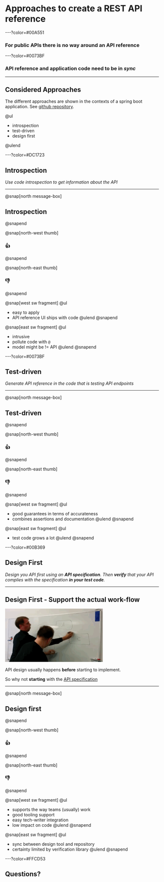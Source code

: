 # Approaches to create a REST API reference

---?color=#00A551

### For public APIs there is no way around an API reference

---?color=#0073BF

### API reference and application code need to be in _sync_

---

## Considered Approaches

The different approaches are shown in the contexts of a spring boot application. See [github repository](https://github.com/mduesterhoeft/approaches-to-api-doc-talk).

@ul

- introspection
- test-driven
- design first

@ulend

---?color=#DC1723

## Introspection

_Use code introspection to get information about the API_

---

@snap[north message-box]
<h2>Introspection</h2>
@snapend

@snap[north-west thumb]
<h3>👍</h3>
@snapend

@snap[north-east thumb]
<h3>👎</h3>
@snapend

@snap[west sw fragment]
@ul[](false)
- easy to apply
- API reference UI ships with code
@ulend
@snapend

@snap[east sw fragment]
@ul[](false)
- intrusive
- pollute code with `@`
- model might be != API
@ulend
@snapend

---?color=#0073BF

## Test-driven

_Generate API reference in the code that is testing API endpoints_

---

@snap[north message-box]
<h2>Test-driven</h2>
@snapend

@snap[north-west thumb]
<h3>👍</h3>
@snapend

@snap[north-east thumb]
<h3>👎</h3>
@snapend

@snap[west sw fragment]
@ul[](false)
- good guarantees in terms of accurateness
- combines assertions and documentation
@ulend
@snapend

@snap[east sw fragment]
@ul[](false)
- test code grows a lot
@ulend
@snapend

---?color=#00B369

## Design First

_Design you API first using an **API specification**. Then **verify** that your API complies with the specification **in your test code**._

---

## Design First - Support the actual work-flow

![design](presentation/design.gif)

API design usually happens **before** starting to implement.

So why not **starting** with the [API specification](https://next.stoplight.io/mduesterhoeft/rnd-day/)

---

@snap[north message-box]
<h2>Design first</h2>
@snapend

@snap[north-west thumb]
<h3>👍</h3>
@snapend

@snap[north-east thumb]
<h3>👎</h3>
@snapend

@snap[west sw fragment]
@ul[](false)
- supports the way teams (usually) work
- good tooling support
- easy tech-writer integration
- low impact on code
@ulend
@snapend

@snap[east sw fragment]
@ul[](false)
- sync between design tool and repository
- certainty limited by verification library
@ulend
@snapend

---?color=#FFCD53

## Questions?
